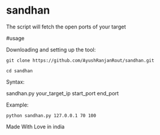 # sandhan

The script will fetch the open ports of your target

#usage

Downloading and setting up the tool:
```
git clone https://github.com/AyushRanjanRout/sandhan.git

cd sandhan
```
Syntax:

sandhan.py your_target_ip start_port end_port


Example:
```
python sandhan.py 127.0.0.1 70 100
```


Made With Love in india
